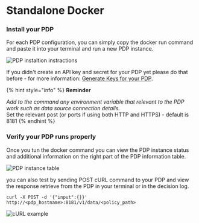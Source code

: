 # Standalone Docker

### Install your PDP

For each PDP configuration, you can simply copy the docker run command and paste it into your terminal and run a new PDP instance.

![PDP instaltion instractions](https://files.readme.io/9bd680e-Screen_Shot_2021-02-18_at_11.07.01.png)

If you didn't create an API key and secret for your PDP yet please do that before - for more information: [Generate Keys for your PDP](https://docs.build.security/docs/generate-keys-for-a-pdp-instance).

{% hint style="info" %}
**Reminder**

_Add to the command any environment variable that relevant to the PDP work such as data source connection details._  
Set the relevant post \(or ports if using both HTTP and HTTPS\) - default is 8181
{% endhint %}

### Verify your PDP runs properly

Once you tun the docker command you can view the PDP instance status and additional information on the right part of the PDP information table.

![PDP instance table](https://files.readme.io/cbe0623-Screen_Shot_2021-02-18_at_11.29.37.png)

you can also test by sending POST cURL command to your PDP and view the response retrieve from the PDP in your terminal or in the decision log.

```text
curl -X POST -d '{"input":{}}' http://<pdp_hostname>:8181/v1/data/<policy_path>
```

![cURL example](https://files.readme.io/3add866-Screen_Shot_2021-02-18_at_11.47.41.png)

###  

